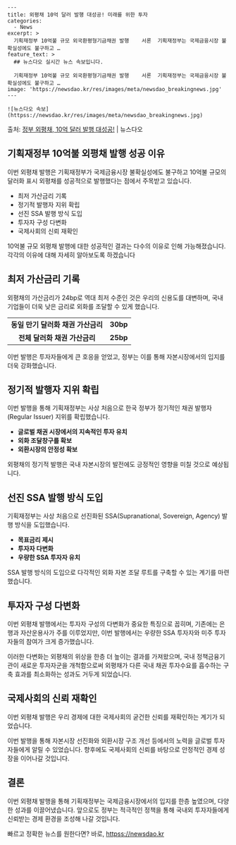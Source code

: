     ---
    title: 외평채 10억 달러 발행 대성공! 미래를 위한 투자
    categories:
      - News
    excerpt: >
      기획재정부 10억불 규모 외국환평형기금채권 발행    서론  기획재정부는 국제금융시장 불확실성에도 불구하고 …
    feature_text: >
      ## 뉴스다오 실시간 뉴스 속보입니다.
    
      기획재정부 10억불 규모 외국환평형기금채권 발행    서론  기획재정부는 국제금융시장 불확실성에도 불구하고 …
    image: 'https://newsdao.kr/res/images/meta/newsdao_breakingnews.jpg'
    ---
    
    ![뉴스다오 속보](httpss://newsdao.kr/res/images/meta/newsdao_breakingnews.jpg)

<p>출처: <a href="httpss://newsdao.kr/4477" rel="dofollow">정부 외평채, 10억 달러 발행 대성공!</a> | 뉴스다오</p>

<h2 data-ke-size="size26">기획재정부 10억불 외평채 발행 성공 이유</h2>
이번 외평채 발행은 기획재정부가 국제금융시장 불확실성에도 불구하고 10억불 규모의 달러화 표시 외평채를 성공적으로 발행했다는 점에서 주목받고 있습니다.

<ul>
  <li>최저 가산금리 기록</li>
  <li>정기적 발행자 지위 확립</li>
  <li>선진 SSA 발행 방식 도입</li>
  <li>투자자 구성 다변화</li>
  <li>국제사회의 신뢰 재확인</li>
</ul>

<p data-ke-size="size16">10억불 규모 외평채 발행에 대한 성공적인 결과는 다수의 이유로 인해 가능해졌습니다. 각각의 이유에 대해 자세히 알아보도록 하겠습니다</p>

<h2 data-ke-size="size26">최저 가산금리 기록</h2>
외평채의 가산금리가 24bp로 역대 최저 수준인 것은 우리의 신용도를 대변하며, 국내 기업들이 더욱 낮은 금리로 외화를 조달할 수 있게 했습니다.

<table>
  <tr>
    <td style="text-align: center; height: 17px;"><b>동일 만기 달러화 채권 가산금리</b></td>
    <td style="text-align: center; height: 17px;"><b>30bp</b></td>
  </tr>
  <tr>
    <td style="text-align: center; height: 17px;"><b>전체 달러화 채권 가산금리</b></td>
    <td style="text-align: center; height: 17px;"><b>25bp</b></td>
  </tr>
</table>

<p data-ke-size="size16">이번 발행은 투자자들에게 큰 호응을 얻었고, 정부는 이를 통해 자본시장에서의 입지를 더욱 강화했습니다.</p>

<h2 data-ke-size="size26">정기적 발행자 지위 확립</h2>
이번 발행을 통해 기획재정부는 사상 처음으로 한국 정부가 정기적인 채권 발행자(Regular Issuer) 지위를 확립했습니다.

<ul>
  <li><b>글로벌 채권 시장에서의 지속적인 투자 유치</b></li>
  <li><b>외화 조달창구를 확보</b></li>
  <li><b>외환시장의 안정성 확보</b></li>
</ul>

<p data-ke-size="size16">외평채의 정기적 발행은 국내 자본시장의 발전에도 긍정적인 영향을 미칠 것으로 예상됩니다.</p>

<h2 data-ke-size="size26">선진 SSA 발행 방식 도입</h2>
기획재정부는 사상 처음으로 선진화된 SSA(Supranational, Sovereign, Agency) 발행 방식을 도입했습니다.

<ul>
  <li><b>목표금리 제시</b></li>
  <li><b>투자자 다변화</b></li>
  <li><b>우량한 SSA 투자자 유치</b></li>
</ul>

<p data-ke-size="size16">SSA 발행 방식의 도입으로 다각적인 외화 자본 조달 루트를 구축할 수 있는 계기를 마련했습니다.</p>

<h2 data-ke-size="size26">투자자 구성 다변화</h2>
이번 외평채 발행에서는 투자자 구성의 다변화가 중요한 특징으로 꼽히며, 기존에는 은행과 자산운용사가 주를 이루었지만, 이번 발행에서는 우량한 SSA 투자자와 미주 투자자들의 참여가 크게 증가했습니다.

<p data-ke-size="size16">이러한 다변화는 외평채의 위상을 한층 더 높이는 결과를 가져왔으며, 국내 정책금융기관이 새로운 투자자군을 개척함으로써 외평채가 다른 국내 채권 투자수요를 흡수하는 구축 효과를 최소화하는 성과도 거두게 되었습니다.</p>

<h2 data-ke-size="size26">국제사회의 신뢰 재확인</h2>
이번 외평채 발행은 우리 경제에 대한 국제사회의 굳건한 신뢰를 재확인하는 계기가 되었습니다.

<p data-ke-size="size16">이번 발행을 통해 자본시장 선진화와 외환시장 구조 개선 등에서의 노력을 글로벌 투자자들에게 알릴 수 있었습니다. 향후에도 국제사회의 신뢰를 바탕으로 안정적인 경제 성장을 이어나갈 것입니다.</p>

<h2 data-ke-size="size26">결론</h2>
이번 외평채 발행을 통해 기획재정부는 국제금융시장에서의 입지를 한층 높였으며, 다양한 성과를 이끌어냈습니다. 앞으로도 정부는 적극적인 정책을 통해 국내외 투자자들에게 신뢰받는 경제 환경을 조성해 나갈 것입니다.

<p data-ke-size="size16"></p> 

빠르고 정확한 뉴스를 원한다면? 바로, <a href="httpss://newsdao.kr" rel="dofollow">httpss://newsdao.kr</a>


    